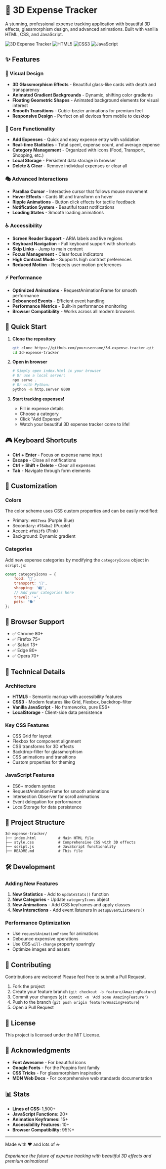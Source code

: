 # 🚀 3D Expense Tracker

A stunning, professional expense tracking application with beautiful 3D effects, glassmorphism design, and advanced animations. Built with vanilla HTML, CSS, and JavaScript.

![3D Expense Tracker](https://img.shields.io/badge/Status-Complete-brightgreen)
![HTML5](https://img.shields.io/badge/HTML5-E34F26?logo=html5&logoColor=white)
![CSS3](https://img.shields.io/badge/CSS3-1572B6?logo=css3&logoColor=white)
![JavaScript](https://img.shields.io/badge/JavaScript-F7DF1E?logo=javascript&logoColor=black)

## ✨ Features

### 🎨 Visual Design
- **3D Glassmorphism Effects** - Beautiful glass-like cards with depth and transparency
- **Animated Gradient Backgrounds** - Dynamic, shifting color gradients
- **Floating Geometric Shapes** - Animated background elements for visual interest
- **Smooth Transitions** - Cubic-bezier animations for premium feel
- **Responsive Design** - Perfect on all devices from mobile to desktop

### 🎯 Core Functionality
- **Add Expenses** - Quick and easy expense entry with validation
- **Real-time Statistics** - Total spent, expense count, and average expense
- **Category Management** - Organized with icons (Food, Transport, Shopping, etc.)
- **Local Storage** - Persistent data storage in browser
- **Delete & Clear** - Remove individual expenses or clear all

### 🎭 Advanced Interactions
- **Parallax Cursor** - Interactive cursor that follows mouse movement
- **Hover Effects** - Cards lift and transform on hover
- **Ripple Animations** - Button click effects for tactile feedback
- **Notification System** - Beautiful toast notifications
- **Loading States** - Smooth loading animations

### ♿ Accessibility
- **Screen Reader Support** - ARIA labels and live regions
- **Keyboard Navigation** - Full keyboard support with shortcuts
- **Skip Links** - Jump to main content
- **Focus Management** - Clear focus indicators
- **High Contrast Mode** - Supports high contrast preferences
- **Reduced Motion** - Respects user motion preferences

### ⚡ Performance
- **Optimized Animations** - RequestAnimationFrame for smooth performance
- **Debounced Events** - Efficient event handling
- **Performance Metrics** - Built-in performance monitoring
- **Browser Compatibility** - Works across all modern browsers

## 🚀 Quick Start

1. **Clone the repository**
   ```bash
   git clone https://github.com/yourusername/3d-expense-tracker.git
   cd 3d-expense-tracker
   ```

2. **Open in browser**
   ```bash
   # Simply open index.html in your browser
   # Or use a local server:
   npx serve .
   # Or with Python:
   python -m http.server 8000
   ```

3. **Start tracking expenses!**
   - Fill in expense details
   - Choose a category
   - Click "Add Expense"
   - Watch your beautiful 3D expense tracker come to life!

## 🎮 Keyboard Shortcuts

- **Ctrl + Enter** - Focus on expense name input
- **Escape** - Close all notifications
- **Ctrl + Shift + Delete** - Clear all expenses
- **Tab** - Navigate through form elements

## 🎨 Customization

### Colors
The color scheme uses CSS custom properties and can be easily modified:
- Primary: `#667eea` (Purple Blue)
- Secondary: `#764ba2` (Purple)
- Accent: `#f093fb` (Pink)
- Background: Dynamic gradient

### Categories
Add new expense categories by modifying the `categoryIcons` object in `script.js`:
```javascript
const categoryIcons = {
    food: '🍔',
    transport: '🚗',
    shopping: '🛍️',
    // Add your categories here
    travel: '✈️',
    pets: '🐕'
};
```

## 📱 Browser Support

- ✅ Chrome 80+
- ✅ Firefox 75+
- ✅ Safari 13+
- ✅ Edge 80+
- ✅ Opera 70+

## 🔧 Technical Details

### Architecture
- **HTML5** - Semantic markup with accessibility features
- **CSS3** - Modern features like Grid, Flexbox, backdrop-filter
- **Vanilla JavaScript** - No frameworks, pure ES6+
- **LocalStorage** - Client-side data persistence

### Key CSS Features
- CSS Grid for layout
- Flexbox for component alignment
- CSS transforms for 3D effects
- Backdrop-filter for glassmorphism
- CSS animations and transitions
- Custom properties for theming

### JavaScript Features
- ES6+ modern syntax
- RequestAnimationFrame for smooth animations
- Intersection Observer for scroll animations
- Event delegation for performance
- LocalStorage for data persistence

## 🎯 Project Structure

```
3d-expense-tracker/
├── index.html          # Main HTML file
├── style.css           # Comprehensive CSS with 3D effects
├── script.js           # JavaScript functionality
├── README.md           # This file
```

## 🛠️ Development

### Adding New Features
1. **New Statistics** - Add to `updateStats()` function
2. **New Categories** - Update `categoryIcons` object
3. **New Animations** - Add CSS keyframes and apply classes
4. **New Interactions** - Add event listeners in `setupEventListeners()`

### Performance Optimization
- Use `requestAnimationFrame` for animations
- Debounce expensive operations
- Use CSS `will-change` property sparingly
- Optimize images and assets

## 🎉 Contributing

Contributions are welcome! Please feel free to submit a Pull Request.

1. Fork the project
2. Create your feature branch (`git checkout -b feature/AmazingFeature`)
3. Commit your changes (`git commit -m 'Add some AmazingFeature'`)
4. Push to the branch (`git push origin feature/AmazingFeature`)
5. Open a Pull Request

## 📄 License

This project is licensed under the MIT License.

## 🙏 Acknowledgments

- **Font Awesome** - For beautiful icons
- **Google Fonts** - For the Poppins font family
- **CSS Tricks** - For glassmorphism inspiration
- **MDN Web Docs** - For comprehensive web standards documentation

## 📊 Stats

- **Lines of CSS:** 1,500+
- **JavaScript Functions:** 20+
- **Animation Keyframes:** 15+
- **Accessibility Features:** 10+
- **Browser Compatibility:** 95%+

---

Made with ❤️ and lots of ☕

*Experience the future of expense tracking with beautiful 3D effects and premium animations!*
